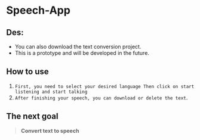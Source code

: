 # Speech-App
## Des:
  - You can also download the text conversion project.
  - This is a prototype and will be developed in the future.
## How to use
  1. `First, you need to select your desired language Then click on start listening and start talking`
  2. `After finishing your speech, you can download or delete the text`.

## The next goal
  > **Convert text to speech**
